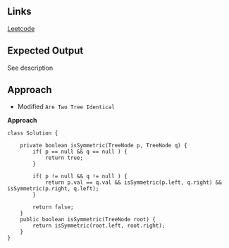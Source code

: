 ## Links
[Leetcode](https://leetcode.com/problems/symmetric-tree/description/)

## Expected Output
See description

## Approach
- Modified `Are Two Tree Identical`

**Approach**
```
class Solution {

    private boolean isSymmetric(TreeNode p, TreeNode q) {
        if( p == null && q == null ) {
            return true;
        }

        if( p != null && q != null ) {
            return p.val == q.val && isSymmetric(p.left, q.right) && isSymmetric(p.right, q.left);
        }

        return false;
    }
    public boolean isSymmetric(TreeNode root) {
        return isSymmetric(root.left, root.right);
    }
}
```